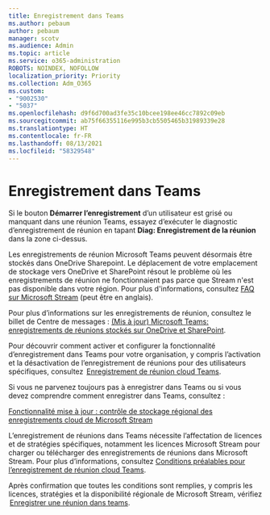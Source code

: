 ```yaml
---
title: Enregistrement dans Teams
ms.author: pebaum
author: pebaum
manager: scotv
ms.audience: Admin
ms.topic: article
ms.service: o365-administration
ROBOTS: NOINDEX, NOFOLLOW
localization_priority: Priority
ms.collection: Adm_O365
ms.custom:
- "9002530"
- "5037"
ms.openlocfilehash: d9f6d700ad3fe35c10bcee198ee46cc7892c09eb
ms.sourcegitcommit: ab75f66355116e995b3cb5505465b31989339e28
ms.translationtype: HT
ms.contentlocale: fr-FR
ms.lasthandoff: 08/13/2021
ms.locfileid: "58329548"
---
```

# <a name="recording-in-teams"></a>Enregistrement dans Teams

Si le bouton **Démarrer l’enregistrement** d’un utilisateur est grisé ou manquant dans une réunion Teams, essayez d’exécuter le diagnostic d’enregistrement de réunion en tapant **Diag: Enregistrement de la réunion** dans la zone ci-dessus. 

Les enregistrements de réunion Microsoft Teams peuvent désormais être stockés dans OneDrive Sharepoint. Le déplacement de votre emplacement de stockage vers OneDrive et SharePoint résout le problème où les enregistrements de réunion ne fonctionnaient pas parce que Stream n'est pas disponible dans votre région. Pour plus d'informations, consultez [FAQ sur Microsoft Stream](https://docs.microsoft.com/stream/faq#which-regions-does-microsoft-stream-host-my-data-in) (peut être en anglais).

Pour plus d’informations sur les enregistrements de réunion, consultez le billet de Centre de messages : [(Mis à jour) Microsoft Teams: enregistrements de réunions stockés sur OneDrive et SharePoint](https://portal.microsoft.com/Adminportal/Home?ref=MessageCenter&id=MC222640).

Pour découvrir comment activer et configurer la fonctionnalité d’enregistrement dans Teams pour votre organisation, y compris l’activation et la désactivation de l’enregistrement de réunions pour des utilisateurs spécifiques, consultez  [Enregistrement de réunion cloud Teams](https://docs.microsoft.com/microsoftteams/cloud-recording). 

Si vous ne parvenez toujours pas à enregistrer dans Teams ou si vous devez comprendre comment enregistrer dans Teams, consultez : 

[Fonctionnalité mise à jour : contrôle de stockage régional des enregistrements cloud de Microsoft Stream](https://admin.microsoft.com/AdminPortal/Home#/MessageCenter?id=MC214327)

L’enregistrement de réunions dans Teams nécessite l’affectation de licences et de stratégies spécifiques, notamment les licences Microsoft Stream pour charger ou télécharger des enregistrements de réunions dans Microsoft Stream. Pour plus d’informations, consultez [Conditions préalables pour l’enregistrement de réunion cloud Teams](https://docs.microsoft.com/microsoftteams/cloud-recording#prerequisites-for-teams-cloud-meeting-recording).

Après confirmation que toutes les conditions sont remplies, y compris les licences, stratégies et la disponibilité régionale de Microsoft Stream, vérifiez  [Enregistrer une réunion dans teams](https://support.office.com/article/34dfbe7f-b07d-4a27-b4c6-de62f1348c24). 